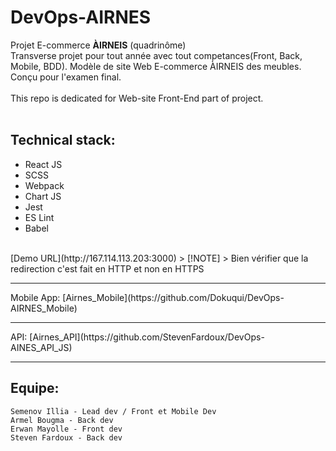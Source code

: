# DevOps-AIRNES
Projet E-commerce <strong>ÀIRNEIS</strong> (quadrinôme) <br>
Transverse projet pour tout année avec tout competances(Front, Back, Mobile, BDD). Modèle de site Web E-commerce ÀIRNEIS des meubles. Conçu pour l'examen final. <br>
<br>
This repo is dedicated for Web-site Front-End part of project.<br>
<br>
## Technical stack:
* React JS
* SCSS
* Webpack
* Chart JS
* Jest
* ES Lint
* Babel
<br>
[Demo URL](http://167.114.113.203:3000)
> [!NOTE]  
> Bien vérifier que la redirection c'est fait en HTTP et non en HTTPS

<hr>
Mobile App: [Airnes_Mobile](https://github.com/Dokuqui/DevOps-AIRNES_Mobile) <br>
<hr>
API: [Airnes_API](https://github.com/StevenFardoux/DevOps-AINES_API_JS) <br>
<hr>

## Equipe:

    Semenov Illia - Lead dev / Front et Mobile Dev
    Armel Bougma - Back dev
    Erwan Mayolle - Front dev
    Steven Fardoux - Back dev
